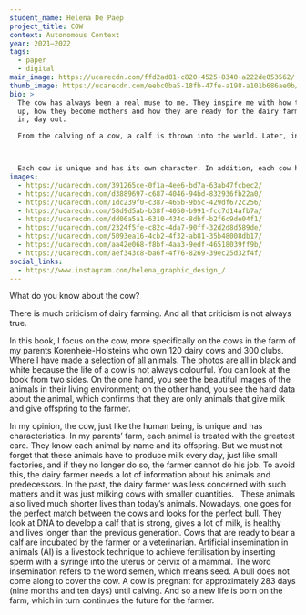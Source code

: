 ```yaml
---
student_name: Helena De Paep
project_title: COW
context: Autonomous Context
year: 2021—2022
tags:
  - paper
  - digital
main_image: https://ucarecdn.com/ffd2ad81-c820-4525-8340-a222de053562/
thumb_image: https://ucarecdn.com/eebc0ba5-18fb-47fe-a198-a101b686ae0b/
bio: >
  The cow has always been a real muse to me. They inspire me with how they grow
  up, how they become mothers and how they are ready for the dairy farmer, day
  in, day out. 

  From the calving of a cow, a calf is thrown into the world. Later, in her teens, she becomes a yearlings. After her first calving, she becomes a heifer. And finally, it becomes a cow from its second calving.  



  Each cow is unique and has its own character. In addition, each cow has its own spots. These marks are as unique as people’s fingerprints.  I am very proud as a farmer’s daughter and am very happy that I can portray these animals in this book. The book can always be extended because animals are added all the time.
images:
  - https://ucarecdn.com/391265ce-0f1a-4ee6-bd7a-63ab47fcbec2/
  - https://ucarecdn.com/d3889697-c687-4046-94bd-832936fb22a0/
  - https://ucarecdn.com/1dc239f0-c387-465b-9b5c-429df672c256/
  - https://ucarecdn.com/58d9d5ab-b38f-4050-b991-fcc7d14afb7a/
  - https://ucarecdn.com/dd06a5a1-6310-434c-8dbf-b2f6c9de04f1/
  - https://ucarecdn.com/2324f5fe-c82c-4da7-90ff-32d2d8d589de/
  - https://ucarecdn.com/5093ea16-4cb2-4f32-ab81-35b48008db17/
  - https://ucarecdn.com/aa42e068-f8bf-4aa3-9edf-46518039ff9b/
  - https://ucarecdn.com/aef343c8-ba6f-4f76-8269-39ec25d32f4f/
social_links:
  - https://www.instagram.com/helena_graphic_design_/
---
```

What do you know about the cow? 



There is much criticism of dairy farming. And all that criticism is not always true. 



In this book, I focus on the cow, more specifically on the cows in the farm of my parents Korenheie-Holsteins who own 120 dairy cows and 300 clubs. Where I have made a selection of all animals. The photos are all in black and white because the life of a cow is not always colourful. You can look at the book from two sides. On the one hand, you see the beautiful images of the animals in their living environment; on the other hand, you see the hard data about the animal, which confirms that they are only animals that give milk and give offspring to the farmer. 



In my opinion, the cow, just like the human being, is unique and has characteristics. In my parents’ farm, each animal is treated with the greatest care. They know each animal by name and its offspring. But we must not forget that these animals have to produce milk every day, just like small factories, and if they no longer do so, the farmer cannot do his job. To avoid this, the dairy farmer needs a lot of information about his animals and predecessors. In the past, the dairy farmer was less concerned with such matters and it was just milking cows with smaller quantities.   These animals also lived much shorter lives than today’s animals. Nowadays, one goes for the perfect match between the cows and looks for the perfect bull. They look at DNA to develop a calf that is strong, gives a lot of milk, is healthy and lives longer than the previous generation. Cows that are ready to bear a calf are incubated by the farmer or a veterinarian. Artificial insemination in animals (AI) is a livestock technique to achieve fertilisation by inserting sperm with a syringe into the uterus or cervix of a mammal. The word insemination refers to the word semen, which means seed. A bull does not come along to cover the cow. A cow is pregnant for approximately 283 days (nine months and ten days) until calving. And so a new life is born on the farm, which in turn continues the future for the farmer.